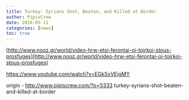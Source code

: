 ```yaml
---
title: Turkey- Syrians Shot, Beaten, and Killed at Border
author: PipisCrew
date: 2016-05-11
categories: [news]
toc: true
---
```


[http://www.nooz.gr/world/video-hrw-etsi-ferontai-oi-toirkoi-stous-prosfuges](http://www.nooz.gr/world/video-hrw-etsi-ferontai-oi-toirkoi-stous-prosfuges)

https://www.youtube.com/watch?v=EGkSxVEjgMY

origin - http://www.pipiscrew.com/?p=5333 turkey-syrians-shot-beaten-and-killed-at-border